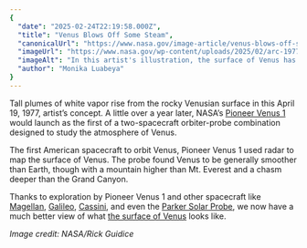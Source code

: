 ```yaml
---
{
  "date": "2025-02-24T22:19:58.000Z",
  "title": "Venus Blows Off Some Steam",
  "canonicalUrl": "https://www.nasa.gov/image-article/venus-blows-off-some-steam/",
  "imageUrl": "https://www.nasa.gov/wp-content/uploads/2025/02/arc-1977-ac77-0475-7orig.jpg",
  "imageAlt": "In this artist's illustration, the surface of Venus has many peaks. White steam rises from the rocky, jagged surface. What looks like a large caldera is at the center of the image. The background is obscured in a red haze.",
  "author": "Monika Luabeya"
}
---
```


Tall plumes of white vapor rise from the rocky Venusian surface in this April 19, 1977, artist’s concept. A little over a year later, NASA’s [Pioneer Venus 1](https://science.nasa.gov/mission/pioneer-venus-1/) would launch as the first of a two-spacecraft orbiter-probe combination designed to study the atmosphere of Venus.

The first American spacecraft to orbit Venus, Pioneer Venus 1 used radar to map the surface of Venus. The probe found Venus to be generally smoother than Earth, though with a mountain higher than Mt. Everest and a chasm deeper than the Grand Canyon.

Thanks to exploration by Pioneer Venus 1 and other spacecraft like [Magellan](https://science.nasa.gov/mission/magellan/), [Galileo](https://science.nasa.gov/mission/galileo/), [Cassini](https://science.nasa.gov/mission/cassini/), and even the [Parker Solar Probe](https://science.nasa.gov/mission/parker-solar-probe/), we now have a much better view of what [the surface of Venus](https://photojournal.jpl.nasa.gov/targetFamily/Venus) looks like.

_Image credit: NASA/Rick Guidice_
